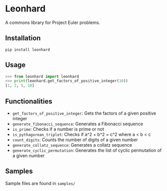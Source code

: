 # Leonhard
A commons library for Project Euler problems.

## Installation
`pip install leonhard`

## Usage
```python
>>> from leonhard import leonhard
>>> print(leonhard.get_factors_of_positive_integer(10))
[1, 2, 5, 10]
```

## Functionalities
* `get_factors_of_positive_integer`: Gets the factors of a given positive integer
* `generate_fibonacci_sequence`: Generates a Fibonacci sequence
* `is_prime`: Checks if a number is prime or not
* `is_pythagorean_triplet`: Checks if a^2 + b^2 = c^2 where a < b < c
* `count_digits`: Counts the number of digits of a given number
* `generate_collatz_sequence`: Generates a collatz sequence
* `generate_cyclic_permutation`: Generates the list of cyclic permutation of a given number

## Samples
Sample files are found in `samples/`


